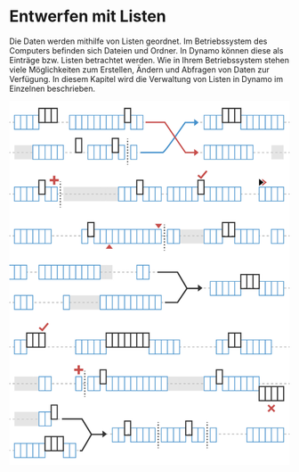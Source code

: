 # Entwerfen mit Listen

Die Daten werden mithilfe von Listen geordnet. Im Betriebssystem des Computers befinden sich Dateien und Ordner. In Dynamo können diese als Einträge bzw. Listen betrachtet werden. Wie in Ihrem Betriebssystem stehen viele Möglichkeiten zum Erstellen, Ändern und  Abfragen von Daten zur Verfügung. In diesem Kapitel wird die Verwaltung von Listen in Dynamo im Einzelnen beschrieben.

![](<../images/5-4/designing with lists.jpg>)
